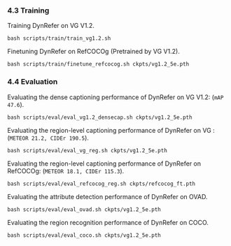 ### 4.3 Training

Training DynRefer on VG V1.2.
```
bash scripts/train/train_vg1.2.sh
```
Finetuning DynRefer on RefCOCOg (Pretrained by VG V1.2).
```
bash scripts/train/finetune_refcocog.sh ckpts/vg1.2_5e.pth
```


### 4.4 Evaluation
Evaluating the dense captioning performance of DynRefer on VG V1.2: (`mAP 47.6`).
```
bash scripts/eval/eval_vg1.2_densecap.sh ckpts/vg1.2_5e.pth
```
Evaluating the region-level captioning performance of DynRefer on VG : (`METEOR 21.2, CIDEr 190.5`).
```
bash scripts/eval/eval_vg_reg.sh ckpts/vg1.2_5e.pth
```
Evaluating the region-level captioning performance of DynRefer on RefCOCOg: (`METEOR 18.1, CIDEr 115.3`).
```
bash scripts/eval/eval_refcocog_reg.sh ckpts/refcocog_ft.pth
```
Evaluating the attribute detection performance of DynRefer on OVAD.
```
bash scripts/eval/eval_ovad.sh ckpts/vg1.2_5e.pth
```
Evaluating the region recognition performance of DynRefer on COCO.
```
bash scripts/eval/eval_coco.sh ckpts/vg1.2_5e.pth
```


